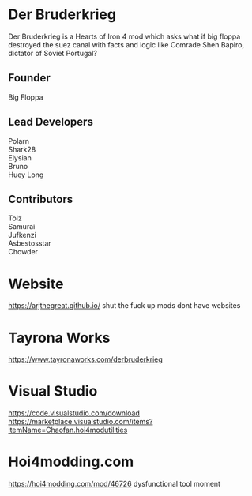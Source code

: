 # Der Bruderkrieg
Der Bruderkrieg is a Hearts of Iron 4 mod which asks what if big floppa destroyed the suez canal with facts and logic like Comrade Shen Bapiro, dictator of Soviet Portugal?


## Founder <br />
Big Floppa <br />

## Lead Developers <br /> 
Polarn <br />
Shark28 <br />
Elysian <br />
Bruno <br />
Huey Long <br />


## Contributors  <br />
Tolz  <br />
Samurai  <br />
Jufkenzi <br />
Asbestosstar <br />
Chowder <br />


# Website
https://arjthegreat.github.io/ shut the fuck up mods dont have websites
 
# Tayrona Works
https://www.tayronaworks.com/derbruderkrieg

# Visual Studio
https://code.visualstudio.com/download <br />
https://marketplace.visualstudio.com/items?itemName=Chaofan.hoi4modutilities

# Hoi4modding.com 
https://hoi4modding.com/mod/46726 dysfunctional tool moment

